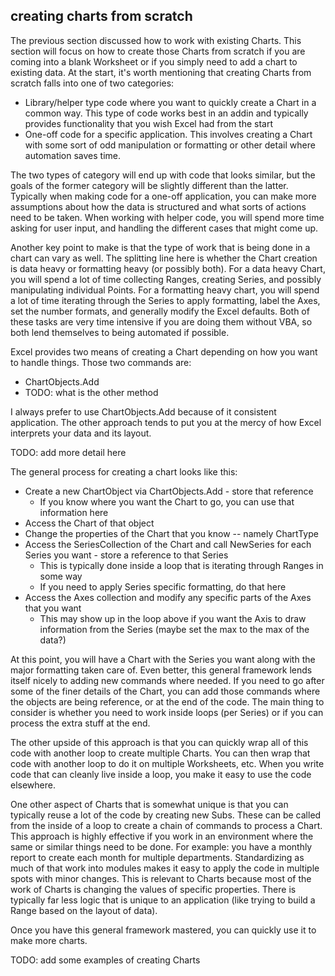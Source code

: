 ## creating charts from scratch

The previous section discussed how to work with existing Charts. This section will focus on how to create those Charts from scratch if you are coming into a blank Worksheet or if you simply need to add a chart to existing data. At the start, it's worth mentioning that creating Charts from scratch falls into one of two categories:

- Library/helper type code where you want to quickly create a Chart in a common way. This type of code works best in an addin and typically provides functionality that you wish Excel had from the start
- One-off code for a specific application. This involves creating a Chart with some sort of odd manipulation or formatting or other detail where automation saves time.

The two types of category will end up with code that looks similar, but the goals of the former category will be slightly different than the latter. Typically when making code for a one-off application, you can make more assumptions about how the data is structured and what sorts of actions need to be taken. When working with helper code, you will spend more time asking for user input, and handling the different cases that might come up.

Another key point to make is that the type of work that is being done in a chart can vary as well. The splitting line here is whether the Chart creation is data heavy or formatting heavy (or possibly both). For a data heavy Chart, you will spend a lot of time collecting Ranges, creating Series, and possibly manipulating individual Points. For a formatting heavy chart, you will spend a lot of time iterating through the Series to apply formatting, label the Axes, set the number formats, and generally modify the Excel defaults. Both of these tasks are very time intensive if you are doing them without VBA, so both lend themselves to being automated if possible.

Excel provides two means of creating a Chart depending on how you want to handle things. Those two commands are:

- ChartObjects.Add
- TODO: what is the other method

I always prefer to use ChartObjects.Add because of it consistent application. The other approach tends to put you at the mercy of how Excel interprets your data and its layout.

TODO: add more detail here

The general process for creating a chart looks like this:

- Create a new ChartObject via ChartObjects.Add - store that reference
  - If you know where you want the Chart to go, you can use that information here
- Access the Chart of that object
- Change the properties of the Chart that you know -- namely ChartType
- Access the SeriesCollection of the Chart and call NewSeries for each Series you want - store a reference to that Series
  - This is typically done inside a loop that is iterating through Ranges in some way
  - If you need to apply Series specific formatting, do that here
- Access the Axes collection and modify any specific parts of the Axes that you want
  - This may show up in the loop above if you want the Axis to draw information from the Series (maybe set the max to the max of the data?)

At this point, you will have a Chart with the Series you want along with the major formatting taken care of. Even better, this general framework lends itself nicely to adding new commands where needed. If you need to go after some of the finer details of the Chart, you can add those commands where the objects are being reference, or at the end of the code. The main thing to consider is whether you need to work inside loops (per Series) or if you can process the extra stuff at the end.

The other upside of this approach is that you can quickly wrap all of this code with another loop to create multiple Charts. You can then wrap that code with another loop to do it on multiple Worksheets, etc. When you write code that can cleanly live inside a loop, you make it easy to use the code elsewhere.

One other aspect of Charts that is somewhat unique is that you can typically reuse a lot of the code by creating new Subs. These can be called from the inside of a loop to create a chain of commands to process a Chart. This approach is highly effective if you work in an environment where the same or similar things need to be done. For example: you have a monthly report to create each month for multiple departments. Standardizing as much of that work into modules makes it easy to apply the code in multiple spots with minor changes. This is relevant to Charts because most of the work of Charts is changing the values of specific properties. There is typically far less logic that is unique to an application (like trying to build a Range based on the layout of data).

Once you have this general framework mastered, you can quickly use it to make more charts.

TODO: add some examples of creating Charts
